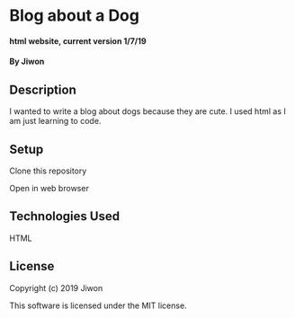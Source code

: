 # Blog about a Dog

#### html website, current version 1/7/19

#### By Jiwon

## Description

I wanted to write a blog about dogs because they are cute. I used html as I am just learning to code.

## Setup

Clone this repository

Open in web browser

## Technologies Used

HTML

## License

Copyright (c) 2019 Jiwon

This software is licensed under the MIT license.
